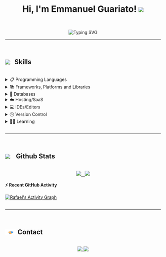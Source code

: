 <!-- Introduction -->
<h1 align="center">
  Hi, I'm Emmanuel Guariato!
  <img src="https://media.giphy.com/media/hvRJCLFzcasrR4ia7z/giphy.gif" width="30">
</h1>
<br/>
<p align="center" >
 <img src="https://readme-typing-svg.demolab.com?font=Fira+Code&weight=700&pause=1000&color=4032D7&background=FFFFFF00&center=true&width=435&lines=Welcome+Developers!;I'm+FullStack+Developer;MERN+Stack;I+love+learning+new+things" alt="Typing SVG" />
</p>

<!--
**EmmanuelAGR/EmmanuelAGR** is a ✨ _special_ ✨ repository because its `README.md` (this file) appears on your GitHub profile.

Here are some ideas to get you started:

- 🔭 I’m currently working on ...
- 🌱 I’m currently learning ...
- 👯 I’m looking to collaborate on ...
- 🤔 I’m looking for help with ...
- 💬 Ask me about ...
- 📫 How to reach me: ...
- 😄 Pronouns: ...
- ⚡ Fun fact: ...
-->

----

<br>

<!-- Skills -->
## <div style='display:flex;align-items:center'><img src="https://media2.giphy.com/media/QssGEmpkyEOhBCb7e1/giphy.gif?cid=ecf05e47a0n3gi1bfqntqmob8g9aid1oyj2wr3ds3mg700bl&rid=giphy.gif" width ="25">&nbsp;<b> Skills</b></div>
<br>

<!-- 📋 Programming Languages -->
<details>
  <summary>📋 Programming Languages</summary>
  <div align='center'>
    <img alt='HTML5' src='https://img.shields.io/badge/HTML5-%23E34F26.svg?style=flat&logo=html5&logoColor=white' />
    <img alt='CSS' src='https://img.shields.io/badge/CSS-%231572B6.svg?style=flat&logo=css3&logoColor=white' />
    <img alt='JavaScript' src='https://img.shields.io/badge/Javascript-%23323330.svg?style=flat&logo=javascript&logoColor=%23F7DF1E' />
    <img alt='TypeScript' src='https://img.shields.io/badge/Typescript-%23007ACC.svg?style=flat&logo=typescript&logoColor=white' />
    <img alt='Sass' src='https://img.shields.io/badge/Sass-C69?logo=sass&logoColor=fff&style=flat' />
    <img alt='Java' src='https://img.shields.io/badge/Java-%23ED8B00.svg?style=flat&logo=java&logoColor=white' />
    <img alt='C#' src='https://img.shields.io/badge/C%23-%23239120.svg?style=flat&logo=c-sharp&logoColor=white' />
    <img alt='Kotlin' src='https://img.shields.io/badge/Kotlin-%237F52FF.svg?style=flat&logo=kotlin&logoColor=white' />
    <img alt='Markdown' src='https://img.shields.io/badge/Markdown-%23000000.svg?style=flat&logo=markdown&logoColor=white' />
    <img alt='Windows Terminal' src='https://img.shields.io/badge/Windows%20Terminal-%234D4D4D.svg?style=flat&logo=windows-terminal&logoColor=white' />
    <img alt='PowerShell' src='https://img.shields.io/badge/PowerShell-%235391FE.svg?style=flat&logo=powershell&logoColor=white' />
  </div>
</details>

<!-- 📚 Frameworks, Platforms and Libraries -->
<details>
  <summary>📚 Frameworks, Platforms and Libraries</summary>
  <div align='center'>
    <img alt='Angular.js' src='https://img.shields.io/badge/Angular.js-%23E23237.svg?style=flat&logo=angularjs&logoColor=white' />
    <img alt='.Net' src='https://img.shields.io/badge/.NET-5C2D91?style=flat&logo=.net&logoColor=white' />
    <img alt='React' src='https://img.shields.io/badge/React-%2320232a.svg?style=flat&logo=react&logoColor=%2361DAFB' />
    <img alt='NodeJS' src='https://img.shields.io/badge/Node.js-6DA55F?style=flat&logo=node.js&logoColor=white' />
    <img alt='Vite' src='https://img.shields.io/badge/Vite-%23646CFF.svg?style=flat&logo=vite&logoColor=white' />
    <img alt='Express.js' src='https://img.shields.io/badge/Express.js-%23404d59.svg?style=flat\&logo=express&logoColor=%2361DAFB' />
    <img alt='Jetpack Compose' src='https://img.shields.io/badge/Jetpack%20Compose-4285F4?logo=jetpackcompose&logoColor=fff&style=flat' />
    <img alt='jQuery' src='https://img.shields.io/badge/Jquery-%230769AD.svg?style=flat&logo=jquery&logoColor=white' />
    <img alt='JWT' src='https://img.shields.io/badge/JWT-black?style=flat&logo=JSON%20web%20tokens' />
    <img alt='NPM' src='https://img.shields.io/badge/NPM-CB3837?logo=npm&logoColor=fff&style=flat' />
    <img alt='Bootstrap' src='https://img.shields.io/badge/Bootstrap-%23563D7C.svg?style=flat&logo=bootstrap&logoColor=white' />
    <img alt='TailwindCSS' src='https://img.shields.io/badge/TailwindCSS-%2338B2AC.svg?style=flat&logo=tailwind-css&logoColor=white' />
  </div>
</details>

<!-- 💾 Databases -->
<details>
  <summary>💾 Databases</summary>
  <div align='center'>
    <img alt='Firebase' src='https://img.shields.io/badge/Firebase-039BE5?style=flat&logo=Firebase&logoColor=white' />
    <img alt='MicrosoftSQLServer' src='https://img.shields.io/badge/Microsoft%20SQL%20Sever-CC2927?style=flat&logo=microsoft%20sql%20server&logoColor=white' />
    <img alt='MongoDB' src='https://img.shields.io/badge/MongoDB-%234ea94b.svg?style=flat&logo=mongodb&logoColor=white' />
    <img alt='MySQL' src='https://img.shields.io/badge/MySQL-4479A1?logo=mysql&logoColor=fff&style=flat' />
  </div>
</details>

<!-- ☁️ Hosting/SaaS -->
<details>
  <summary>☁️ Hosting/SaaS</summary>
  <div align='center'>
    <img alt='Azure Functions' src='https://img.shields.io/badge/Azure%20Functions-0062AD?logo=azurefunctions&logoColor=fff&style=flat' />
    <img alt='Firebase' src='https://img.shields.io/badge/Firebase-FFCA28?logo=firebase&logoColor=000&style=flat' />
    <img alt='Heroku' src='https://img.shields.io/badge/Heroku-%23430098.svg?style=flat&logo=heroku&logoColor=white' />
    <img alt='Vercel' src='https://img.shields.io/badge/Vercel-%23000000.svg?style=flat&logo=vercel&logoColor=white' />
  </div>
</details>

<!-- 💻 IDEs/Editors -->
<details>
  <summary>💻 IDEs/Editors</summary>
  <div align='center'>
    <img alt='Android Studio' src='https://img.shields.io/badge/Android%20Studio-3DDC84.svg?style=flat&logo=android-studio&logoColor=white' />
    <img alt='CodePen' src='https://img.shields.io/badge/CodePen-white?style=flat&logo=codepen&logoColor=black' />
    <img alt='Notepad++' src='https://img.shields.io/badge/Notepad++-90E59A.svg?style=flat&logo=notepad%2b%2b&logoColor=black' />
    <img alt='Vim' src='https://img.shields.io/badge/VIM-019733?logo=vim&logoColor=fff&style=flat' />
    <img alt='Visual Studio' src='https://img.shields.io/badge/Visual%20Studio-5C2D91.svg?style=flat&logo=visual-studio&logoColor=white' />
    <img alt='Visual Studio Code' src='https://img.shields.io/badge/Visual%20Studio%20Code-0078d7.svg?style=flat&logo=visual-studio-code&logoColor=white' />
  </div>
</details>

<!-- 🕓 Version Control -->
<details>
  <summary>🕓 Version Control</summary>
  <div align='center'>
    <img alt='Git' src='https://img.shields.io/badge/Git-%23F05033.svg?style=flat&logo=git&logoColor=white' />
    <img alt='GitHub' src='https://img.shields.io/badge/GitHub-%23121011.svg?style=flat&logo=github&logoColor=white' />
</details>

<!-- 🎋 ORM -->
<!-- <details>
  <summary>🎋 ORM</summary>
  <div align='center'>
    <img alt='Sequelize' src='https://img.shields.io/badge/Sequelize-52B0E7?logo=sequelize&logoColor=fff&style=flat' />
  </div>
</details> -->

<!-- 👨‍💻 Learning -->
<details>
  <summary>👨‍💻 Learning</summary>
  <div align='center'>
    <img alt='Next JS' src='https://img.shields.io/badge/Next-black?style=flat&logo=next.js&logoColor=white' />
    <img alt='Docker' src='https://img.shields.io/badge/Docker-2496ED?logo=docker&logoColor=fff&style=flat' />
  </div>
</details>

<!-- ### 📋 Programming Languages

![HTML5](https://img.shields.io/badge/HTML5-%23E34F26.svg?style=flat&logo=html5&logoColor=white)&nbsp;
![CSS](https://img.shields.io/badge/CSS-%231572B6.svg?style=flat&logo=css3&logoColor=white)&nbsp;
![JavaScript](https://img.shields.io/badge/Javascript-%23323330.svg?style=flat&logo=javascript&logoColor=%23F7DF1E)&nbsp;
![TypeScript](https://img.shields.io/badge/Typescript-%23007ACC.svg?style=flat&logo=typescript&logoColor=white)&nbsp;
![Java](https://img.shields.io/badge/Java-%23ED8B00.svg?style=flat&logo=java&logoColor=white)&nbsp;
![C#](https://img.shields.io/badge/C%23-%23239120.svg?style=flat&logo=c-sharp&logoColor=white)&nbsp;
![Kotlin](https://img.shields.io/badge/Kotlin-%237F52FF.svg?style=flat&logo=kotlin&logoColor=white)&nbsp;
![Markdown](https://img.shields.io/badge/Markdown-%23000000.svg?style=flat&logo=markdown&logoColor=white)&nbsp;
![Windows Terminal](https://img.shields.io/badge/Windows%20Terminal-%234D4D4D.svg?style=flat&logo=windows-terminal&logoColor=white)&nbsp;
![PowerShell](https://img.shields.io/badge/PowerShell-%235391FE.svg?style=flat&logo=powershell&logoColor=white)&nbsp; -->

<!-- ### 📚 Frameworks, Platforms and Libraries

![Angular.js](https://img.shields.io/badge/Angular.js-%23E23237.svg?style=flat&logo=angularjs&logoColor=white)&nbsp;
![.Net](https://img.shields.io/badge/.NET-5C2D91?style=flat&logo=.net&logoColor=white)&nbsp;
![React](https://img.shields.io/badge/React-%2320232a.svg?style=flat&logo=react&logoColor=%2361DAFB)&nbsp;
![NodeJS](https://img.shields.io/badge/Node.js-6DA55F?style=flat&logo=node.js&logoColor=white)&nbsp;
![Vite](https://img.shields.io/badge/Vite-%23646CFF.svg?style=flat&logo=vite&logoColor=white)&nbsp;
![Express.js](https://img.shields.io/badge/Express.js-%23404d59.svg?style=flat\&logo=express&logoColor=%2361DAFB)&nbsp;
![Jetpack Compose](https://img.shields.io/badge/Jetpack%20Compose-4285F4?logo=jetpackcompose&logoColor=fff&style=flat)&nbsp;
![jQuery](https://img.shields.io/badge/Jquery-%230769AD.svg?style=flat&logo=jquery&logoColor=white)&nbsp;
![JWT](https://img.shields.io/badge/JWT-black?style=flat&logo=JSON%20web%20tokens)&nbsp;
![NPM](https://img.shields.io/badge/NPM-CB3837?logo=npm&logoColor=fff&style=flat)&nbsp;
![Bootstrap](https://img.shields.io/badge/Bootstrap-%23563D7C.svg?style=flat&logo=bootstrap&logoColor=white)&nbsp;
![TailwindCSS](https://img.shields.io/badge/TailwindCSS-%2338B2AC.svg?style=flat&logo=tailwind-css&logoColor=white)&nbsp; -->

<!-- ### 💾 Databases

![Firebase](https://img.shields.io/badge/Firebase-039BE5?style=flat&logo=Firebase&logoColor=white)&nbsp;
![MicrosoftSQLServer](https://img.shields.io/badge/Microsoft%20SQL%20Sever-CC2927?style=flat&logo=microsoft%20sql%20server&logoColor=white)&nbsp;
![MongoDB](https://img.shields.io/badge/MongoDB-%234ea94b.svg?style=flat&logo=mongodb&logoColor=white)&nbsp;
![MySQL](https://img.shields.io/badge/MySQL-4479A1?logo=mysql&logoColor=fff&style=flat)&nbsp; -->

<!-- ### ☁️ Hosting/SaaS

![Azure Functions](https://img.shields.io/badge/Azure%20Functions-0062AD?logo=azurefunctions&logoColor=fff&style=flat)&nbsp;
![Firebase](https://img.shields.io/badge/Firebase-FFCA28?logo=firebase&logoColor=000&style=flat)&nbsp;
![Heroku](https://img.shields.io/badge/Heroku-%23430098.svg?style=flat&logo=heroku&logoColor=white)&nbsp;
![Vercel](https://img.shields.io/badge/Vercel-%23000000.svg?style=flat&logo=vercel&logoColor=white)&nbsp; -->

<!-- ### 💻 IDEs/Editors

![Android Studio](https://img.shields.io/badge/Android%20Studio-3DDC84.svg?style=flat&logo=android-studio&logoColor=white)&nbsp;
![CodePen](https://img.shields.io/badge/CodePen-white?style=flat&logo=codepen&logoColor=black)&nbsp;
![Notepad++](https://img.shields.io/badge/Notepad++-90E59A.svg?style=flat&logo=notepad%2b%2b&logoColor=black)&nbsp;
![Vim](https://img.shields.io/badge/VIM-019733?logo=vim&logoColor=fff&style=flat)&nbsp;
![Visual Studio](https://img.shields.io/badge/Visual%20Studio-5C2D91.svg?style=flat&logo=visual-studio&logoColor=white)&nbsp;
![Visual Studio Code](https://img.shields.io/badge/Visual%20Studio%20Code-0078d7.svg?style=flat&logo=visual-studio-code&logoColor=white)&nbsp; -->

<!-- ### 🕓 Version Control

![Git](https://img.shields.io/badge/Git-%23F05033.svg?style=flat&logo=git&logoColor=white)&nbsp;
![GitHub](https://img.shields.io/badge/GitHub-%23121011.svg?style=flat&logo=github&logoColor=white)&nbsp; -->

<!-- ### 🎋 ORM

![Sequelize](https://img.shields.io/badge/Sequelize-52B0E7?logo=sequelize&logoColor=fff&style=flat)&nbsp; -->

<!-- ### 👨‍💻 Learning

![Next JS](https://img.shields.io/badge/Next-black?style=flat&logo=next.js&logoColor=white)&nbsp;
![Docker](https://img.shields.io/badge/Docker-2496ED?logo=docker&logoColor=fff&style=flat)&nbsp; -->

<br>

----

<br>

<!-- GitHub Interactions -->
## <div style='display:flex;align-items:center'><img src="https://media.giphy.com/media/iY8CRBdQXODJSCERIr/giphy.gif" width="35"><b> Github Stats </b></div>
<br>

<div align="center">
  <a href="https://github.com/EmmanuelAGR">
    <img height="180em" src="https://github-readme-stats-eight-theta.vercel.app/api?username=EmmanuelAGR&include_all_commits=true&count_private=true&show_icons=true&line_height=20&title_color=7A7ADB&icon_color=2234AE&text_color=D3D3D3&bg_color=0,000000,130F40"/>
    &nbsp;
    <img height="180em" src="https://github-readme-stats-eight-theta.vercel.app/api/top-langs/?username=EmmanuelAGR&show_icons=true&locale=en&layout=compact&line_height=20&title_color=7A7ADB&icon_color=2234AE&text_color=D3D3D3&bg_color=0,000000,130F40"/>
  </a>
</div>
&nbsp;
<summary><b>⚡ Recent GitHub Activity</b></summary>
  <br/>
   <a href="https://github.com/EmmanuelAGR"><img alt="Rafael's Activity Graph" src="https://activity-graph.herokuapp.com/graph?username=EmmanuelAGR&custom_title=Emmanuel's%20Contribution%20Graph&title_color=7A7ADB&icon_color=2234AE&text_color=D3D3D3&bg_color=070030" /></a>
  <br/>
  
<br>

----

<br>

<!-- Contact Me -->
## <div style='display:flex;align-items:center'><img src="https://github.com/0xAbdulKhalid/0xAbdulKhalid/raw/main/assets/mdImages/handshake.gif" width="35">&nbsp;<b> Contact </b></div>
<br />

<div align='center'>
  <a href="https://www.linkedin.com/in/emmanuel-guariato-3646b61b8/">
    <img src="https://img.shields.io/badge/LinkedIn-0A66C2?logo=linkedin&logoColor=fff&style=flat"/>
  </a>
  <a href="mailto:emmanuelguariato11@gmail.com">
    <img src="https://img.shields.io/badge/emmanuelguariato11@gmail.com-EA4335?logo=gmail&logoColor=fff&style=flat"/>
  </a>
</div>

